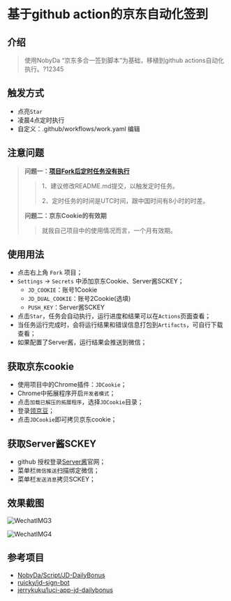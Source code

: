 # 基于github action的京东自动化签到

## 介绍

> 使用NobyDa “京东多合一签到脚本”为基础，移植到github actions自动化执行。?12345


## 触发方式
* 点亮`Star`
* 凌晨4点定时执行
*  自定义：.github/workflows/work.yaml 编辑

## 注意问题

> **问题一：[项目Fork后定时任务没有执行](https://github.com/ZHDeveloper/JD_Sign_Action/issues/3)**
> 
>>1、建议修改README.md提交，以触发定时任务。
>>
>>2、定时任务的时间是UTC时间，跟中国时间有8小时的时差。
> 
>  **问题二：京东Cookie的有效期**
> 
> >就我自己项目中的使用情况而言，一个月有效期。



## 使用用法
* 点击右上角 `Fork` 项目；
* `Settings` -> `Secrets` 中添加京东Cookie、Server酱SCKEY；
	- `JD_COOKIE`：账号1Cookie
	- `JD_DUAL_COOKIE`：账号2Cookie(选填)
	- `PUSH_KEY`：Server酱SCKEY
* 点击`Star`，任务会自动执行，运行进度和结果可以在`Actions`页面查看；
* 当任务运行完成时，会将运行结果和错误信息打包到`Artifacts`，可自行下载查看；
* 如果配置了Server酱，运行结果会推送到微信；

## 获取京东cookie

* 使用项目中的Chrome插件：`JDCookie`；
* Chrome中拓展程序开启`开发者模式`；
* 点击`加载已解压的拓展程序`，选择`JDCookie`目录；
* 登录[领京豆](https://bean.m.jd.com/)；
* 点击`JDCookie`即可拷贝京东cookie；

## 获取Server酱SCKEY

* github 授权登录[Server酱](http://sc.ftqq.com/3.version)官网；
* 菜单栏`微信推送`扫描绑定微信；
* 菜单栏`发送消息`拷贝SCKEY；



## 效果截图

![WechatIMG3](./images/WechatIMG3.jpeg)

![WechatIMG4](./images/WechatIMG4.jpeg)


## 参考项目
* [NobyDa/Script/JD-DailyBonus](https://github.com/NobyDa/Script/blob/master/JD-DailyBonus/JD_DailyBonus.js)
* [ruicky/jd-sign-bot](https://github.com/ruicky/jd_sign_bot)
* [jerrykuku/luci-app-jd-dailybonus](https://github.com/jerrykuku/luci-app-jd-dailybonus)
